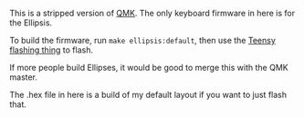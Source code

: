 This is a stripped version of [QMK](https://github.com/qmk/qmk_firmware). The only keyboard firmware in here is for the Ellipsis.

To build the firmware, run `make ellipsis:default`, then use the [Teensy flashing thing](https://www.pjrc.com/teensy/loader.html) to flash.

If more people build Ellipses, it would be good to merge this with the QMK master.

The .hex file in here is a build of my default layout if you want to just flash that.
